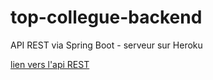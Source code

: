 # top-collegue-backend
API REST via Spring Boot - serveur sur Heroku

[lien vers l'api REST](https://top-collegue.herokuapp.com/api/)
